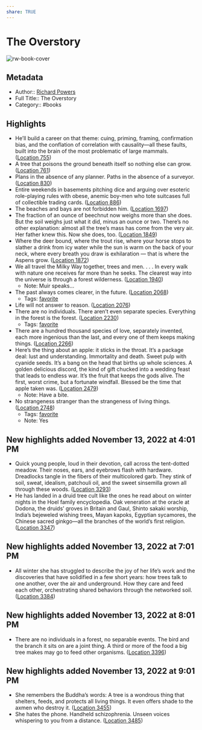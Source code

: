 ```yaml
---
share: TRUE
---
```

# The Overstory

![rw-book-cover](https://images-na.ssl-images-amazon.com/images/I/51bU%2BNFr3XL._SL200_.jpg)

## Metadata
- Author:: [Richard Powers](Richard%20Powers.md)
- Full Title:: The Overstory
- Category:: #books

## Highlights
- He’ll build a career on that theme: cuing, priming, framing, confirmation bias, and the conflation of correlation with causality—all these faults, built into the brain of the most problematic of large mammals. ([Location 755](https://readwise.io/to_kindle?action=open&asin=B073VX7HT4&location=755))
- A tree that poisons the ground beneath itself so nothing else can grow. ([Location 761](https://readwise.io/to_kindle?action=open&asin=B073VX7HT4&location=761))
- Plans in the absence of any planner. Paths in the absence of a surveyor. ([Location 830](https://readwise.io/to_kindle?action=open&asin=B073VX7HT4&location=830))
- Entire weekends in basements pitching dice and arguing over esoteric role-playing rules with obese, anemic boy-men who tote suitcases full of collectible trading cards. ([Location 886](https://readwise.io/to_kindle?action=open&asin=B073VX7HT4&location=886))
- The beaches and bays are not forbidden him. ([Location 1697](https://readwise.io/to_kindle?action=open&asin=B073VX7HT4&location=1697))
- The fraction of an ounce of beechnut now weighs more than she does. But the soil weighs just what it did, minus an ounce or two. There’s no other explanation: almost all the tree’s mass has come from the very air. Her father knew this. Now she does, too. ([Location 1849](https://readwise.io/to_kindle?action=open&asin=B073VX7HT4&location=1849))
- Where the deer bound, where the trout rise, where your horse stops to slather a drink from icy water while the sun is warm on the back of your neck, where every breath you draw is exhilaration — that is where the Aspens grow. ([Location 1872](https://readwise.io/to_kindle?action=open&asin=B073VX7HT4&location=1872))
- We all travel the Milky Way together, trees and men. . . . In every walk with nature one receives far more than he seeks. The clearest way into the universe is through a forest wilderness. ([Location 1940](https://readwise.io/to_kindle?action=open&asin=B073VX7HT4&location=1940))
    - Note: Muir speaks...
- The past always comes clearer, in the future. ([Location 2068](https://readwise.io/to_kindle?action=open&asin=B073VX7HT4&location=2068))
    - Tags: [favorite](favorite.md) 
- Life will not answer to reason. ([Location 2076](https://readwise.io/to_kindle?action=open&asin=B073VX7HT4&location=2076))
- There are no individuals. There aren’t even separate species. Everything in the forest is the forest. ([Location 2230](https://readwise.io/to_kindle?action=open&asin=B073VX7HT4&location=2230))
    - Tags: [favorite](favorite.md) 
- There are a hundred thousand species of love, separately invented, each more ingenious than the last, and every one of them keeps making things. ([Location 2266](https://readwise.io/to_kindle?action=open&asin=B073VX7HT4&location=2266))
- Here’s the thing about an apple: it sticks in the throat. It’s a package deal: lust and understanding. Immortality and death. Sweet pulp with cyanide seeds. It’s a bang on the head that births up whole sciences. A golden delicious discord, the kind of gift chucked into a wedding feast that leads to endless war. It’s the fruit that keeps the gods alive. The first, worst crime, but a fortunate windfall. Blessed be the time that apple taken was. ([Location 2479](https://readwise.io/to_kindle?action=open&asin=B073VX7HT4&location=2479))
    - Note: Have a bite.
- No strangeness stranger than the strangeness of living things. ([Location 2748](https://readwise.io/to_kindle?action=open&asin=B073VX7HT4&location=2748))
    - Tags: [favorite](favorite.md) 
    - Note: Yes
## New highlights added November 13, 2022 at 4:01 PM
- Quick young people, loud in their devotion, call across the tent-dotted meadow. Their noses, ears, and eyebrows flash with hardware. Dreadlocks tangle in the fibers of their multicolored garb. They stink of soil, sweat, idealism, patchouli oil, and the sweet sinsemilla grown all through these woods. ([Location 3293](https://readwise.io/to_kindle?action=open&asin=B073VX7HT4&location=3293))
- He has landed in a druid tree cult like the ones he read about on winter nights in the Hoel family encyclopedia. Oak veneration at the oracle at Dodona, the druids’ groves in Britain and Gaul, Shinto sakaki worship, India’s bejeweled wishing trees, Mayan kapoks, Egyptian sycamores, the Chinese sacred ginkgo—all the branches of the world’s first religion. ([Location 3347](https://readwise.io/to_kindle?action=open&asin=B073VX7HT4&location=3347))
## New highlights added November 13, 2022 at 7:01 PM
- All winter she has struggled to describe the joy of her life’s work and the discoveries that have solidified in a few short years: how trees talk to one another, over the air and underground. How they care and feed each other, orchestrating shared behaviors through the networked soil. ([Location 3384](https://readwise.io/to_kindle?action=open&asin=B073VX7HT4&location=3384))
## New highlights added November 13, 2022 at 8:01 PM
- There are no individuals in a forest, no separable events. The bird and the branch it sits on are a joint thing. A third or more of the food a big tree makes may go to feed other organisms. ([Location 3396](https://readwise.io/to_kindle?action=open&asin=B073VX7HT4&location=3396))
## New highlights added November 13, 2022 at 9:01 PM
- She remembers the Buddha’s words: A tree is a wondrous thing that shelters, feeds, and protects all living things. It even offers shade to the axmen who destroy it. ([Location 3455](https://readwise.io/to_kindle?action=open&asin=B073VX7HT4&location=3455))
- She hates the phone. Handheld schizophrenia. Unseen voices whispering to you from a distance. ([Location 3485](https://readwise.io/to_kindle?action=open&asin=B073VX7HT4&location=3485))
